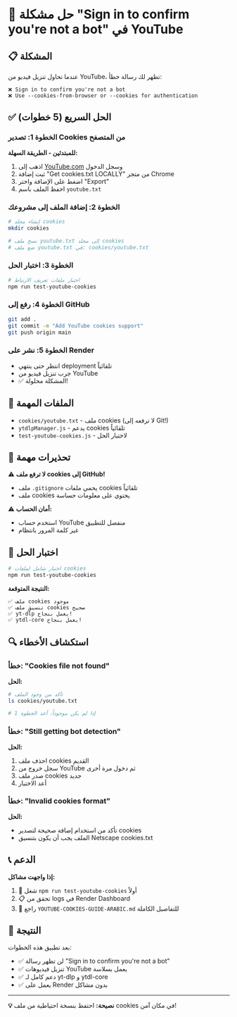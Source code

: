 # 🎯 حل مشكلة "Sign in to confirm you're not a bot" في YouTube

## 📋 المشكلة
عندما تحاول تنزيل فيديو من YouTube، تظهر لك رسالة خطأ:
```
❌ Sign in to confirm you're not a bot
❌ Use --cookies-from-browser or --cookies for authentication
```

## ✅ الحل السريع (5 خطوات)

### الخطوة 1: تصدير Cookies من المتصفح

**للمبتدئين - الطريقة السهلة:**
1. اذهب إلى [YouTube.com](https://youtube.com) وسجل الدخول
2. ثبت إضافة "Get cookies.txt LOCALLY" من متجر Chrome
3. اضغط على الإضافة واختر "Export"
4. احفظ الملف باسم `youtube.txt`

### الخطوة 2: إضافة الملف إلى مشروعك
```bash
# إنشاء مجلد cookies
mkdir cookies

# نسخ ملف youtube.txt إلى مجلد cookies
# ضع ملف youtube.txt في: cookies/youtube.txt
```

### الخطوة 3: اختبار الحل
```bash
# اختبار ملفات تعريف الارتباط
npm run test-youtube-cookies
```

### الخطوة 4: رفع إلى GitHub
```bash
git add .
git commit -m "Add YouTube cookies support"
git push origin main
```

### الخطوة 5: نشر على Render
- انتظر حتى ينتهي deployment تلقائياً
- جرب تنزيل فيديو من YouTube
- ✅ المشكلة محلولة!

## 🔧 الملفات المهمة

- `cookies/youtube.txt` - ملف cookies (لا ترفعه إلى Git!)
- `ytdlpManager.js` - يدعم cookies تلقائياً
- `test-youtube-cookies.js` - لاختبار الحل

## 🚨 تحذيرات مهمة

⚠️ **لا ترفع ملف cookies إلى GitHub!**
- ملف `.gitignore` يحمي ملفات cookies تلقائياً
- ملف cookies يحتوي على معلومات حساسة

⚠️ **أمان الحساب:**
- استخدم حساب YouTube منفصل للتطبيق
- غير كلمة المرور بانتظام

## 🧪 اختبار الحل

```bash
# اختبار شامل لملفات cookies
npm run test-youtube-cookies
```

**النتيجة المتوقعة:**
```
✅ ملف cookies موجود
✅ تنسيق ملف cookies صحيح  
✅ yt-dlp يعمل بنجاح!
✅ ytdl-core يعمل بنجاح!
```

## 🔍 استكشاف الأخطاء

### خطأ: "Cookies file not found"
**الحل:**
```bash
# تأكد من وجود الملف
ls cookies/youtube.txt

# إذا لم يكن موجوداً، أعد الخطوة 1
```

### خطأ: "Still getting bot detection"
**الحل:**
1. احذف ملف cookies القديم
2. سجل خروج من YouTube ثم دخول مرة أخرى
3. صدر ملف cookies جديد
4. أعد الاختبار

### خطأ: "Invalid cookies format"
**الحل:**
- تأكد من استخدام إضافة صحيحة لتصدير cookies
- الملف يجب أن يكون بتنسيق Netscape cookies.txt

## 📞 الدعم

**إذا واجهت مشاكل:**
1. 🧪 شغل `npm run test-youtube-cookies` أولاً
2. 📋 تحقق من logs في Render Dashboard
3. 📖 راجع `YOUTUBE-COOKIES-GUIDE-ARABIC.md` للتفاصيل الكاملة

## 🎉 النتيجة

بعد تطبيق هذه الخطوات:
- ✅ لن تظهر رسالة "Sign in to confirm you're not a bot"
- ✅ تنزيل فيديوهات YouTube يعمل بسلاسة
- ✅ دعم كامل لـ yt-dlp و ytdl-core
- ✅ يعمل على Render بدون مشاكل

---

**💡 نصيحة:** احتفظ بنسخة احتياطية من ملف cookies في مكان آمن!